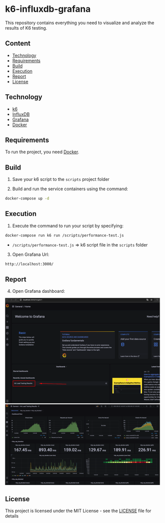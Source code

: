 # k6-influxdb-grafana

This repository contains everything you need to visualize and analyze the results of K6 testing.

## Сontent
- [Technology](#Technology)
- [Requirements](#Requirements)
- [Build](#Build)
- [Execution](#Execution)
- [Report](#Report)
- [License](#License)

## Technology
- [k6](https://k6.io/)
- [InfluxDB](https://www.influxdata.com/products/influxdb/)
- [Grafana](https://grafana.com/)
- [Docker](https://www.docker.com/)

## Requirements
To run the project, you need [Docker](https://www.docker.com/).

## Build

1. Save your k6 script to the `scripts` project folder

2. Build and run the service containers using the command:
```sh
docker-compose up -d
```

## Execution

1. Execute the command to run your script by specifying:
```sh
docker-compose run k6 run /scripts/performance-test.js
```
- `/scripts/performance-test.js` => k6 script file in the `scripts` folder

3. Open Grafana Url:
```sh
http://localhost:3000/
```

## Report

4. Open Grafana dashboard:

![screenshot](./screenshot/grafana_main.png)
![screenshot](./screenshot/grafana_test.png)

## License
This project is licensed under the MIT License - see the [LICENSE](LICENSE) file for details